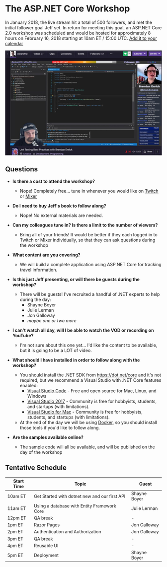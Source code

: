 # The ASP.NET Core Workshop

In January 2018, the live stream hit a total of 500 followers, and met the initial follower goal Jeff set.  In return for meeting this goal, an ASP.NET Core 2.0 workshop was scheduled and would be hosted for approximately 8 hours on February 16, 2018 starting at 10am ET / 15:00 UTC. [Add it to your calendar](https://raw.githubusercontent.com/csharpfritz/Fritz.LiveStream/master/aspNetCoreWorkshop/Fritz_and_Friends_ASPNET_Core_Workshop.ics)

![Sample view of the Live Stream](LiveStreamWithBrendan.jpg)

## Questions

*  __Is there a cost to attend the workshop?__
   *  Nope!  Completely free... tune in whenever you would like on [Twitch](twitch.tv/csharpfritz) or [Mixer](mixer.com/csharpfritz)

*  __Do I need to buy Jeff's book to follow along?__
   *  Nope!  No external materials are needed.  

*  __Can my colleagues tune in?  Is there a limit to the number of viewers?__
   *  Bring all of your friends!  It would be better if they each logged in to Twitch or Mixer individually, so that they can ask questions during the workshop

*  __What content are you covering?__
   *  We will build a complete application using ASP.NET Core for tracking travel information.

*  __Is this just Jeff presenting, or will there be guests during the workshop?__
   *  There will be guests!  I've recruited a handful of .NET experts to help during the day:
      * Shayne Boyer
      * Julie Lerman
      * Jon Galloway
      * _maybe one or two more_

* __I can't watch all day, will I be able to watch the VOD or recording on YouTube?__
   *  I'm not sure about this one yet... I'd like the content to be available, but it is going to be a LOT of video.

* __What should I have installed in order to follow along with the workshop?__
   *  You should install the .NET SDK from https://dot.net/core and it's not required, but we recommend a Visual Studio with .NET Core features enabled:
      *  [Visual Studio Code](https://code.visualstudio.com) - Free and open source for Mac, Linux, and Windows
      *  [Visual Studio 2017](https://visualstudio.com) - Community is free for hobbyists, students, and startups (with limitations).
      *  [Visual Studio for Mac](https://visualstudio.com) - Community is free for hobbyists, students, and startups (with limitations).
   *  At the end of the day we will be using [Docker](https://docker.com), so you should install those tools if you'd like to follow along.

* __Are the samples available online?__
   *  The sample code will all be available, and will be published on the day of the workshop 
   
## Tentative Schedule 

| Start Time | Topic | Guest |
| ----- | ---- | ----- |
| 10am ET | Get Started with dotnet new and our first API | Shayne Boyer |
| 11am ET | Using a database with Entity Framework Core | Julie Lerman |
| 12pm ET | QA break| - |
| 1pm ET | Razor Pages | Jon Galloway |
| 2pm ET | Authentication and Authorization | Jon Galloway |
| 3pm ET | QA break | - |
| 4pm ET | Reusable UI | - |
| 5pm ET | Deployment | Shayne Boyer |
